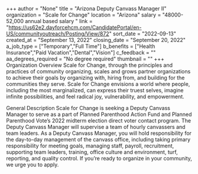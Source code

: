 +++
author = "None"
title = "Arizona Deputy Canvass Manager II"
organization = "Scale for Change"
location = "Arizona"
salary = "48000-52,000 annual based salary "
link = "https://us62e2.dayforcehcm.com/CandidatePortal/en-US/communityoutreach/Posting/View/872"
sort_date = "2022-09-13"
created_at = "September 13, 2022"
closing_date = "September 20, 2022"
a_job_type = ["Temporary","Full Time"]
b_benefits = ["Health Insurance","Paid Vacation","Dental","Vision"]
c_feedback = ""
aa_degrees_required = "No degree required"
thumbnail = ""
+++
Organization Overview
Scale for Change, through the principles and practices of community organizing, scales and grows partner organizations to achieve their goals by organizing with, hiring from, and building for the communities they serve.
Scale for Change envisions a world where people, including the most marginalized, can express their truest selves, imagine infinite possibilities, and feel radical joy, vulnerability, and empowerment.

General Description
Scale for Change is seeking a Deputy Canvass Manager to serve as a part of Planned Parenthood Action Fund and Planned Parenthood Vote’s 2022 midterm election direct voter contact program.
The Deputy Canvass Manager will supervise a team of hourly canvassers and team leaders. As a Deputy Canvass Manager, you will hold responsibility for the day-to-day management of the canvass office, including taking primary responsibility for meeting goals, managing staff, payroll, recruitment, supporting team leaders, training, office culture and environment, turf, reporting, and quality control.
If you’re ready to organize in your community, we urge you to apply.